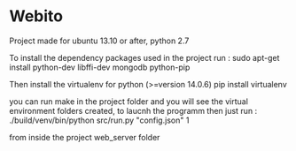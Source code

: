 # Webito

Project made for ubuntu 13.10 or after, python 2.7

To install the dependency packages used in the project run :
sudo apt-get install python-dev libffi-dev mongodb python-pip

Then install the virtualenv for python (>=version 14.0.6)
pip install virtualenv 

you can run make in the project folder and you will see the virtual environment folders created, to laucnh the programm then just run :
./build/venv/bin/python src/run.py "config.json" 1
 
 from inside the project web_server folder